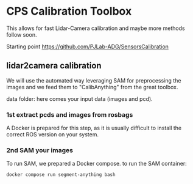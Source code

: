 # CPS Calibration Toolbox

This allows for fast Lidar-Camera calibration and maybe more methods follow soon.

Starting point https://github.com/PJLab-ADG/SensorsCalibration

## lidar2camera calibration
We will use the automated way leveraging SAM for preprocessing the images and we feed them to "CalibAnything" from the great toolbox.

data folder: here comes your input data (images and pcd).

### 1st extract pcds and images from rosbags
A Docker is prepared for this step, as it is usually difficult to install the correct ROS version on your system.


### 2nd SAM your images
To run SAM, we prepared a Docker compose.
to run the SAM container:

```bash
docker compose run segment-anything bash
```